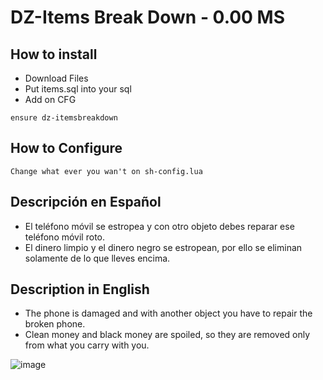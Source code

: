 # DZ-Items Break Down - 0.00 MS
## How to install

- Download Files
- Put items.sql into your sql
- Add on CFG
```
ensure dz-itemsbreakdown
```
## How to Configure
```
Change what ever you wan't on sh-config.lua
```

## Descripción en Español
- El teléfono móvil se estropea y con otro objeto debes reparar ese teléfono móvil roto.
- El dinero limpio y el dinero negro se estropean, por ello se eliminan solamente de lo que lleves encima.

## Description in English
- The phone is damaged and with another object you have to repair the broken phone.
- Clean money and black money are spoiled, so they are removed only from what you carry with you.

![image](https://cdn.discordapp.com/attachments/818826882547056650/935624592645582919/unknown.png)
